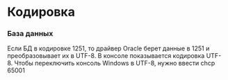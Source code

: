 # Кодировка


### База данных
Если БД в кодировке 1251, то драйвер Oracle берет данные в 1251 и преобразовывает их в UTF-8.
В консоле показывается кодировка UTF-8.
Чтобы переключить консоль Windows в UTF-8, нужно ввести chcp 65001 